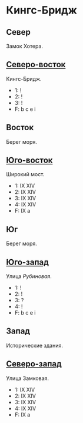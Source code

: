# Кингс-Бридж

## Север

Замок Хотера.

## [Северо-восток](./605100.md)

Кингс-Бридж.

* 1:    !
* 2:    !
* 3:    !
* F:    b   c   e   i

## Восток

Берег моря.

## [Юго-восток](./585145.md)

Широкий мост.

* 1:    IX  XIV
* 2:    IX  XIV
* 3:    IX  XIV
* 4:    IX  XIV
* F:    IX
        a

## Юг

Берег моря.

## [Юго-запад](./570140.md)

Улица *Рубиновая*.

* 1:    !
* 2:    !
* 3:    ?
* 4:    !
* F:    b   c   e   i

## Запад

Исторические здания.

## [Северо-запад](./595130.md)

Улица Замковая.

* 1:    IX  XIV
* 2:    IX  XIV
* 3:    IX  XIV
* 4:    IX  XIV
* F:    IX
        a
